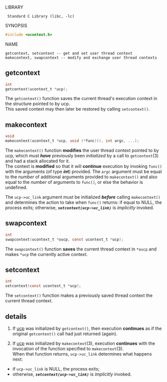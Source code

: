 LIBRARY

     Standard C Library (libc, -lc)

SYNOPSIS

```C
#include <ucontext.h>
```

NAME

    getcontext, setcontext -- get and set user thread context
    makecontext, swapcontext -- modify and exchange user thread contexts

## getcontext
```C
int
getcontext(ucontext_t *ucp);
```

The `getcontext()` function saves the current thread's execution context in the structure pointed to by ucp.  
This saved context may then later be restored by calling `setcontext()`.

## makecontext
```C
void
makecontext(ucontext_t *ucp, void (*func)(), int argc, ...);
```

The `makecontext()` function **modifies** the user thread context pointed to by ucp, which must ***have*** previously been *initialized* by a call to `getcontext`(3) and had a stack allocated for it.  
The context is **modified** so that it will **continue** execution by invoking `func()` with the arguments (of type ***int***) provided.
The *`argc`* argument must be equal to the *number* of additional arguments provided to `makecontext()` and also equal to the *number* of arguments to `func()`, or else the behavior is undefined.

The `ucp->uc_link` argument must be initialized ***before*** calling `makecontext()` and determines the action to take when `func()` returns: if equal to NULL, the process exits; otherwise, ***`setcontext(ucp->uc_link)`*** is *implicitly* invoked.

## swapcontext
```C
int
swapcontext(ucontext_t *oucp, const ucontext_t *ucp);
```

The `swapcontext()` function **saves** the current thread context in `*oucp` and makes `*ucp` the currently active context.

## setcontext
```C
int
setcontext(const ucontext_t *ucp);
```

The `setcontext()` function makes a previously saved thread context the current thread context.

## details
1. If <u>ucp</u> was initialized by `getcontext()`, then execution **continues** as if the original `getcontext()` call had just returned (again).

2. If <u>ucp</u> was initialized by `makecontext`(3), execution **continues** with the invocation of the function specified to `makecontext`(3).  
When that function returns, `ucp->uc_link` determines what happens next: 

- if `ucp->uc_link` is NULL, the process exits;   
- otherwise, ***`setcontext(ucp->uc_link)`*** is *implicitly* invoked.  
